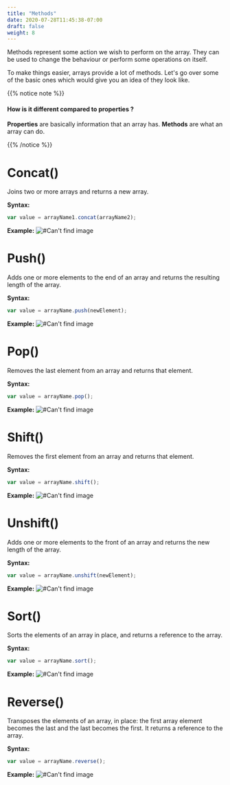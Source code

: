 ```yaml
---
title: "Methods"
date: 2020-07-28T11:45:38-07:00
draft: false
weight: 8
---
```


Methods represent some action we wish to perform on the array. They can be used to change the behaviour or perform some operations on itself.

To make things easier, arrays provide a lot of methods. Let's go over some of the basic ones which would give you an idea of they look like.


{{% notice note %}}

#### How is it different compared to properties ?

<b>Properties</b> are basically information that an array has. <b>Methods</b> are what an array can do.

{{% /notice %}}


# Concat() 
Joins two or more arrays and returns a new array.

<b>Syntax:</b>
```javascript
var value = arrayName1.concat(arrayName2);
```

<b>Example:</b>
![#Can't find image](../../img/arraymethods/concat.png)


# Push() 
Adds one or more elements to the end of an array and returns the resulting length of the array.

<b>Syntax:</b>
```javascript
var value = arrayName.push(newElement);
```

<b>Example:</b>
![#Can't find image](../../img/arraymethods/push.png)


# Pop() 
Removes the last element from an array and returns that element.

<b>Syntax:</b>
```javascript
var value = arrayName.pop();
```

<b>Example:</b>
![#Can't find image](../../img/arraymethods/pop.png)


# Shift() 
Removes the first element from an array and returns that element.

<b>Syntax:</b>
```javascript
var value = arrayName.shift();
```

<b>Example:</b>
![#Can't find image](../../img/arraymethods/shift.png)


# Unshift() 
Adds one or more elements to the front of an array and returns the new length of the array.

<b>Syntax:</b>
```javascript
var value = arrayName.unshift(newElement);
```

<b>Example:</b>
![#Can't find image](../../img/arraymethods/unshift.png)


# Sort() 
Sorts the elements of an array in place, and returns a reference to the array.

<b>Syntax:</b>
```javascript
var value = arrayName.sort();
```

<b>Example:</b>
![#Can't find image](../../img/arraymethods/sort.png)


# Reverse() 
Transposes the elements of an array, in place: the first array element becomes the last and the last becomes the first. It returns a reference to the array.

<b>Syntax:</b>
```javascript
var value = arrayName.reverse();
```

<b>Example:</b>
![#Can't find image](../../img/arraymethods/reverse.png)
